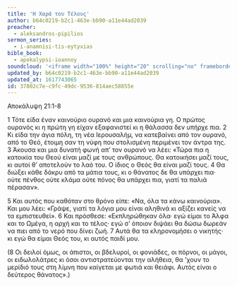 ```yaml
---
title: 'Η Χαρά του Τέλους'
author: b64c0219-b2c1-463e-bb90-a11e44ad2039
preacher:
  - aleksandros-pipilios
sermon_series:
  - i-anamnisi-tis-eytyxias
bible_book:
  - apokalypsi-ioannoy
soundcloud: '<iframe width="100%" height="20" scrolling="no" frameborder="no" allow="autoplay" src="https://w.soundcloud.com/player/?url=https%3A//api.soundcloud.com/tracks/709777855%3Fsecret_token%3Ds-oEeyn&color=%23ff5500&inverse=false&auto_play=false&show_user=true"></iframe>'
updated_by: b64c0219-b2c1-463e-bb90-a11e44ad2039
updated_at: 1617743065
id: 37802c7e-c9fc-49dc-9536-814aec58855e
---
```

Αποκάλυψη 21:1-8

1 Τότε είδα έναν καινούριο ουρανό και μια καινούρια γη. Ο πρώτος ουρανός κι η πρώτη γη είχαν εξαφανιστεί κι η θάλασσα δεν υπήρχε πια. 2 Κι είδα την άγια πόλη, τη νέα Ιερουσαλήμ, να κατεβαίνει από τον ουρανό, από το Θεό, έτοιμη σαν τη νύφη που στολισμένη περιμένει τον άντρα της. 3 Άκουσα και μια δυνατή φωνή απ’ τον ουρανό να λέει: «Τώρα πια η κατοικία του Θεού είναι μαζί με τους ανθρώπους. Θα κατοικήσει μαζί τους, κι αυτοί θ’ αποτελούν το λαό του. Ο ίδιος ο Θεός θα είναι μαζί τους. 4 Θα διώξει κάθε δάκρυ από τα μάτια τους, κι ο θάνατος δε θα υπάρχει πια· ούτε πένθος ούτε κλάμα ούτε πόνος θα υπάρχει πια, γιατί τα παλιά πέρασαν».

5 Και αυτός που καθόταν στο θρόνο είπε: «Να, όλα τα κάνω καινούρια». Και μου λέει: «Γράψε, γιατί τα λόγια μου είναι αληθινά κι αξίζει κανείς να τα εμπιστευθεί». 6 Και πρόσθεσε: «Εκπληρώθηκαν όλα· εγώ είμαι το Άλφα και το Ωμέγα, η αρχή και το τέλος· εγώ σ’ όποιον διψάει θα δώσω δωρεάν να πιει από το νερό που δίνει ζωή. 7 Αυτά θα τα κληρονομήσει ο νικητής· κι εγώ θα είμαι Θεός του, κι αυτός παιδί μου.

(8 Οι δειλοί όμως, οι άπιστοι, οι βδελυροί, οι φονιάδες, οι πόρνοι, οι μάγοι, οι ειδωλολάτρες κι όσοι αντιστρατεύονται την αλήθεια, θα ’χουν το μερίδιό τους στη λίμνη που καίγεται με φωτιά και θειάφι. Αυτός είναι ο δεύτερος θάνατος».)